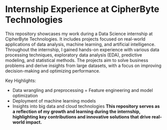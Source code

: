 # Internship Experience at CipherByte Technologies
This repository showcases my work during a Data Science internship at CipherByte Technologies. It includes projects focused on real-world applications of data analysis, machine learning, and artificial intelligence. Throughout the internship, I gained hands-on experience with various data processing techniques, exploratory data analysis (EDA), predictive modeling, and statistical methods. The projects aim to solve business problems and derive insights from large datasets, with a focus on improving decision-making and optimizing performance.

Key Highlights:

- Data wrangling and preprocessing
= Feature engineering and model optimization
- Deployment of machine learning models
- Insights into big data and cloud technologies
  <b>
This repository serves as a reflection of my growth and learning during the internship, highlighting key contributions and innovative solutions that drive real-world impact.
